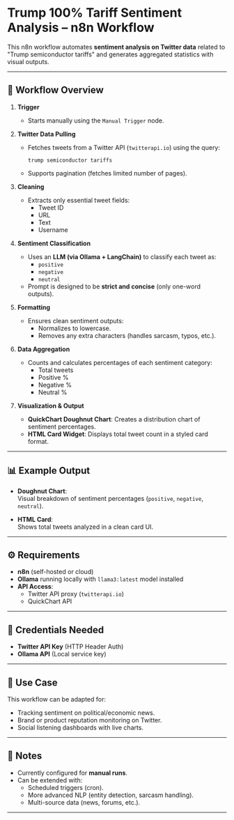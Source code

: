 # Trump 100% Tariff Sentiment Analysis – n8n Workflow

This n8n workflow automates **sentiment analysis on Twitter data** related to "Trump semiconductor tariffs" and generates aggregated statistics with visual outputs.  

---

## 🔄 Workflow Overview

1. **Trigger**  
   - Starts manually using the `Manual Trigger` node.

2. **Twitter Data Pulling**  
   - Fetches tweets from a Twitter API (`twitterapi.io`) using the query:  
     ```
     trump semiconductor tariffs
     ```
   - Supports pagination (fetches limited number of pages).

3. **Cleaning**  
   - Extracts only essential tweet fields:
     - Tweet ID  
     - URL  
     - Text  
     - Username  

4. **Sentiment Classification**  
   - Uses an **LLM (via Ollama + LangChain)** to classify each tweet as:
     - `positive`
     - `negative`
     - `neutral`  
   - Prompt is designed to be **strict and concise** (only one-word outputs).

5. **Formatting**  
   - Ensures clean sentiment outputs:
     - Normalizes to lowercase.  
     - Removes any extra characters (handles sarcasm, typos, etc.).

6. **Data Aggregation**  
   - Counts and calculates percentages of each sentiment category:
     - Total tweets  
     - Positive %  
     - Negative %  
     - Neutral %  

7. **Visualization & Output**  
   - **QuickChart Doughnut Chart**: Creates a distribution chart of sentiment percentages.  
   - **HTML Card Widget**: Displays total tweet count in a styled card format.  

---

## 📊 Example Output

- **Doughnut Chart**:  
  Visual breakdown of sentiment percentages (`positive`, `negative`, `neutral`).  

- **HTML Card**:  
  Shows total tweets analyzed in a clean card UI.  

---

## ⚙️ Requirements

- **n8n** (self-hosted or cloud)  
- **Ollama** running locally with `llama3:latest` model installed  
- **API Access**:
  - Twitter API proxy (`twitterapi.io`)  
  - QuickChart API  

---

## 🔑 Credentials Needed

- **Twitter API Key** (HTTP Header Auth)  
- **Ollama API** (Local service key)  

---

## 🚀 Use Case

This workflow can be adapted for:  
- Tracking sentiment on political/economic news.  
- Brand or product reputation monitoring on Twitter.  
- Social listening dashboards with live charts.  

---

## 📝 Notes

- Currently configured for **manual runs**.  
- Can be extended with:
  - Scheduled triggers (cron).  
  - More advanced NLP (entity detection, sarcasm handling).  
  - Multi-source data (news, forums, etc.).  

---
